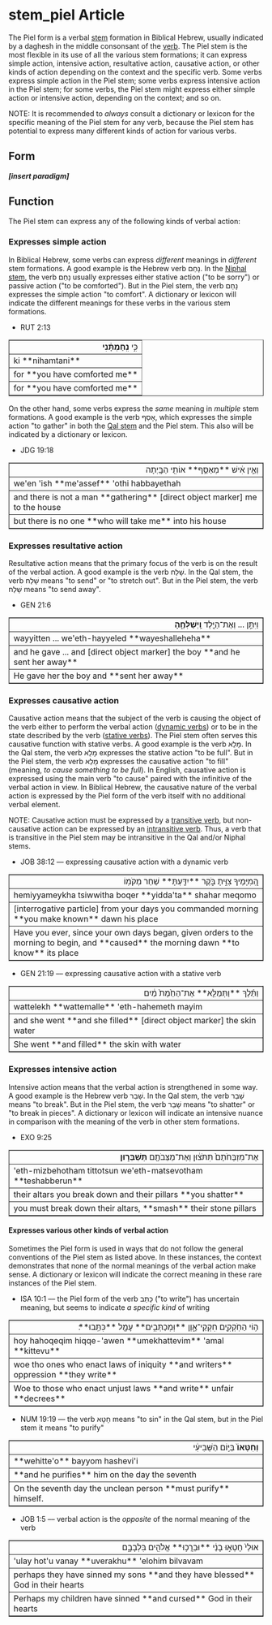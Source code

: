 # stem_piel Article

The Piel form is a verbal [stem](https://git.door43.org/Door43/en-uhg/src/master/content/stem/02.md) formation in Biblical Hebrew, usually indicated by a daghesh in the middle consonsant of the [verb](https://git.door43.org/Door43/en-uhg/src/master/content/verb/02.md). The Piel stem is the most flexible in its use of all the various stem formations; it can express simple action, intensive action, resultative action, causative action, or other kinds of action depending on the context and the specific verb. Some verbs express simple action in the Piel stem; some verbs express intensive action in the Piel stem; for some verbs, the Piel stem might express either simple action or intensive action, depending on the context; and so on.

NOTE: It is recommended to *always* consult a dictionary or lexicon for the specific meaning of the Piel stem for any verb, because the Piel stem has potential to express many different kinds of action for various verbs.

## Form

***[insert paradigm]***

## Function

The Piel stem can express any of the following kinds of verbal action:

### Expresses simple action
In Biblical Hebrew, some verbs can express *different* meanings in *different* stem formations.  A good example is the Hebrew verb נָחַם.  In the [Niphal stem](https://git.door43.org/Door43/en-uhg/src/master/content/stem_niphal/02.md), the verb נָחַם usually expresses either stative action ("to be sorry") or passive action ("to be comforted"). But in the Piel stem, the verb נָחַם expresses the simple action "to comfort". A dictionary or lexicon will indicate the different meanings for these verbs in the various stem formations.

* RUT 2:13
<table border="1" class="docutils">
<colgroup>
<col width="100%" />
</colgroup>
<tbody valign="top">
<tr class="row-odd" align="right"><td>כִּ֣י <b>נִֽחַמְתָּ֔נִי</b></td>
</tr>
<tr class="row-even"><td>ki **nihamtani**</td>
</tr>
<tr class="row-odd"><td>for **you have comforted me**</td>
</tr>
<tr class="row-even"><td>for **you have comforted me**</td>
</tr>
</tbody>
</table>

On the other hand, some verbs express the *same* meaning in *multiple* stem formations. A good example is the verb אָסַף, which expresses the simple action "to gather" in both the [Qal stem](https://git.door43.org/Door43/en-uhg/src/master/content/stem_qal/02.md) and the Piel stem. This also will be indicated by a dictionary or lexicon.

* JDG 19:18
<table border="1" class="docutils">
<colgroup>
<col width="100%" />
</colgroup>
<tbody valign="top">
<tr class="row-odd" align="right"><td>וְאֵ֣ין אִ֔ישׁ **מְאַסֵּ֥ף** אוֹתִ֖י הַבָּֽיְתָה</td>
</tr>
<tr class="row-even"><td>we'en 'ish **me'assef** 'othi habbayethah</td>
</tr>
<tr class="row-odd"><td>and there is not a man **gathering** [direct object marker] me to the house</td>
</tr>
<tr class="row-even"><td>but there is no one **who will take me** into his house</td>
</tr>
</tbody>
</table>

### Expresses resultative action
Resultative action means that the primary focus of the verb is on the result of the verbal action. A good example is the verb שָׁלַח. In the Qal stem, the verb שָׁלַח means "to send" or "to stretch out". But in the Piel stem, the verb שָׁלַח means "to send away".  

* GEN 21:6
<table border="1" class="docutils">
<colgroup>
<col width="100%" />
</colgroup>
<tbody valign="top">
<tr class="row-odd" align="right"><td>וַיִּתֵּ֣ן ... וְאֶת־הַיֶּ֖לֶד <b>וַֽיְשַׁלְּחֶ֑הָ</b></td>
</tr>
<tr class="row-even"><td>wayyitten ... we'eth-hayyeled **wayeshalleheha**</td>
</tr>
<tr class="row-odd"><td>and he gave ... and [direct object marker] the boy **and he sent her away**</td>
</tr>
<tr class="row-even"><td>He gave her the boy and **sent her away**</td>
</tr>
</tbody>
</table>

### Expresses causative action
Causative action means that the subject of the verb is causing the object of the verb either to perform the verbal action ([dynamic verbs](https://git.door43.org/Door43/en-uhg/src/master/content/verb/02.md#dynamic-or-action-verbs)) or to be in the state described by the verb ([stative verbs](https://git.door43.org/Door43/en-uhg/src/master/content/verb/02.md#stative-or-non-action-verbs)). The Piel stem often serves this causative function with stative verbs. A good example is the verb מָלֵא. In the Qal stem, the verb מָלֵא expresses the stative action "to be full". But in the Piel stem, the verb מָלֵא expresses the causative action "to fill" (meaning, *to cause something to be full*). In English, causative action is expressed using the main verb "to cause" paired with the infinitive of the verbal action in view. In Biblical Hebrew, the causative nature of the verbal action is expressed by the Piel form of the verb itself with no additional verbal element. 

NOTE: Causative action must be expressed by a [transitive verb](https://git.door43.org/Door43/en-uhg/src/master/content/verb/02.md#transitive-verbs), but non-causative action can be expressed by an [intransitive verb](https://git.door43.org/Door43/en-uhg/src/master/content/verb/02.md#intransitive-verbs). Thus, a verb that is transitive in the Piel stem may be intransitive in the Qal and/or Niphal stems.

* JOB 38:12 –– expressing causative action with a dynamic verb
<table border="1" class="docutils">
<colgroup>
<col width="100%" />
</colgroup>
<tbody valign="top">
<tr class="row-odd" align="right"><td>הְֽ֭מִיָּמֶיךָ צִוִּ֣יתָ בֹּ֑קֶר **יִדַּ֖עְתָּ** שַׁחַר מְקֹמֽוֹ</td>
</tr>
<tr class="row-even"><td>hemiyyameykha tsiwwitha boqer **yidda'ta** shahar meqomo</td>
</tr>
<tr class="row-odd"><td>[interrogative particle] from your days you commanded morning **you make known** dawn his place</td>
</tr>
<tr class="row-even"><td>Have you ever, since your own days began, given orders to the morning to begin, and **caused** the morning dawn **to know** its place</td>
</tr>
</tbody>
</table>

* GEN 21:19 –– expressing causative action with a stative verb
<table border="1" class="docutils">
<colgroup>
<col width="100%" />
</colgroup>
<tbody valign="top">
<tr class="row-odd" align="right"><td>וַתֵּ֜לֶךְ **וַתְּמַלֵּ֤א** אֶת־הַחֵ֙מֶת֙ מַ֔יִם</td>
</tr>
<tr class="row-even"><td>wattelekh **wattemalle** 'eth-hahemeth mayim</td>
</tr>
<tr class="row-odd"><td>and she went **and she filled** [direct object marker] the skin water</td>
</tr>
<tr class="row-even"><td>She went **and filled** the skin with water</td>
</tr>
</tbody>
</table>

### Expresses intensive action
Intensive action means that the verbal action is strengthened in some way. A good example is the Hebrew verb שָׁבַר. In the Qal stem, the verb שָׁבַר means "to break". But in the Piel stem, the verb שָׁבַר means "to shatter" or "to break in pieces". A dictionary or lexicon will indicate an intensive nuance in comparison with the meaning of the verb in other stem formations. 

* EXO 9:25
<table border="1" class="docutils">
<colgroup>
<col width="100%" />
</colgroup>
<tbody valign="top">
<tr class="row-odd" align="right"><td>אֶת־מִזְבְּחֹתָם֙ תִּתֹּצ֔וּן וְאֶת־מַצֵּבֹתָ֖ם <b>תְּשַׁבֵּר֑וּן</b></td>
</tr>
<tr class="row-even"><td>'eth-mizbehotham tittotsun we'eth-matsevotham **teshabberun**</td>
</tr>
<tr class="row-odd"><td>their altars you break down and their pillars **you shatter**</td>
</tr>
<tr class="row-even"><td>you must break down their altars, **smash** their stone pillars</td>
</tr>
</tbody>
</table>

#### Expresses various other kinds of verbal action
Sometimes the Piel form is used in ways that do not follow the general conventions of the Piel stem as listed above. In these instances, the context demonstrates that none of the normal meanings of the verbal action make sense. A dictionary or lexicon will indicate the correct meaning in these rare instances of the Piel stem. 

* ISA 10:1 –– the Piel form of the verb כָּתַב ("to write") has uncertain meaning, but seems to indicate *a specific kind* of writing
<table border="1" class="docutils">
<colgroup>
<col width="100%" />
</colgroup>
<tbody valign="top">
<tr class="row-odd" align="right"><td>ה֥וֹי הַחֹֽקְקִ֖ים חִקְקֵי־אָ֑וֶן **וּֽמְכַתְּבִ֥ים** עָמָ֖ל **כִּתֵּֽבוּ**׃</td>
</tr>
<tr class="row-even"><td>hoy hahoqeqim hiqqe-'awen **umekhattevim** 'amal **kittevu**</td>
</tr>
<tr class="row-odd"><td>woe tho ones who enact laws of iniquity **and writers** oppression **they write**</td>
</tr>
<tr class="row-even"><td>Woe to those who enact unjust laws **and write** unfair **decrees**</td>
</tr>
</tbody>
</table> 

* NUM 19:19 –– the verb חָטָא means "to sin" in the Qal stem, but ִin the Piel stem it means "to purify"
<table border="1" class="docutils">
<colgroup>
<col width="100%" />
</colgroup>
<tbody valign="top">
<tr class="row-odd" align="right"><td><b>וְחִטְּאוֹ֙</b> בַּיּ֣וֹם הַשְּׁבִיעִ֔י</td>
</tr>
<tr class="row-even"><td>**wehitte'o** bayyom hashevi'i</td>
</tr>
<tr class="row-odd"><td>**and he purifies** him on the day the seventh</td>
</tr>
<tr class="row-even"><td>On the seventh day the unclean person **must purify** himself.</td>
</tr>
</tbody>
</table>

* JOB 1:5 –– verbal action is the *opposite* of the normal meaning of the verb
<table border="1" class="docutils">
<colgroup>
<col width="100%" />
</colgroup>
<tbody valign="top">
<tr class="row-odd" align="right"><td>אוּלַי֙ חָטְא֣וּ בָנַ֔י **וּבֵרֲכ֥וּ** אֱלֹהִ֖ים בִּלְבָבָ֑ם</td>
</tr>
<tr class="row-even"><td>'ulay hot'u vanay **uverakhu** 'elohim bilvavam</td>
</tr>
<tr class="row-odd"><td>perhaps they have sinned my sons **and they have blessed** God in their hearts</td>
</tr>
<tr class="row-even"><td>Perhaps my children have sinned **and cursed** God in their hearts</td>
</tr>
</tbody>
</table>